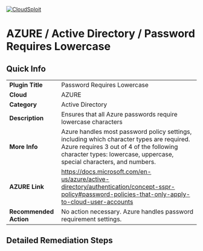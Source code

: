 [![CloudSploit](https://cloudsploit.com/img/logo-new-big-text-100.png "CloudSploit")](https://cloudsploit.com)

# AZURE / Active Directory / Password Requires Lowercase

## Quick Info

| | |
|-|-|
| **Plugin Title** | Password Requires Lowercase |
| **Cloud** | AZURE |
| **Category** | Active Directory |
| **Description** | Ensures that all Azure passwords require lowercase characters |
| **More Info** | Azure handles most password policy settings, including which character types are required. Azure requires 3 out of 4 of the following character types: lowercase, uppercase, special characters, and numbers. |
| **AZURE Link** | https://docs.microsoft.com/en-us/azure/active-directory/authentication/concept-sspr-policy#password-policies-that-only-apply-to-cloud-user-accounts |
| **Recommended Action** | No action necessary. Azure handles password requirement settings. |

## Detailed Remediation Steps

